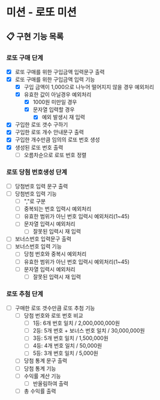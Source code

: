 # 미션 - 로또 미션

## 📋 구현 기능 목록

### 로또 구매 단계

- [x] 로또 구매를 위한 구입금액 입력문구 출력 
- [x] 로또 구매를 위한 구입금액 입력 기능
  - [x] 구입 금액이 1,000으로 나누어 떨어지지 않을 경우 예외처리
  - [x] 유효한 값이 아닐경우 예외처리
    - [x] 1000원 미만일 경우
    - [x] 문자열 입력할 경우
      - [x] 예외 발생시 재 입력
- [x] 구입한 로또 갯수 구하기
- [x] 구입한 로또 개수 안내문구 출력
- [x] 구입한 개수만큼 임의의 로또 번호 생성
- [x] 생성된 로또 번호 출력
  - [ ] 오름차순으로 로또 번호 정렬

### 로또 당첨 번호생성 단계

- [ ] 당첨번호 입력 문구 출력
- [ ] 당첨번호 입력 기능
  - [ ] ","로 구분
  - [ ] 중복되는 번호 입력시 예외처리
  - [ ] 유효한 범위가 아닌 번호 입력시 예외처리(1~45)
  - [ ] 문자열 입력시 예외처리
    -[ ] 잘못된 입력시 재 입력
- [ ] 보너스번호 입력문구 출력
- [ ] 보너스번호 입력 기능
  - [ ] 당첨 번호와 중복시 예외처리
  - [ ] 유효한 범위가 아닌 번호 입력시 예외처리(1~45)
  - [ ] 문자열 입력시 예외처리
    -[ ] 잘못된 입력시 재 입력

### 로또 추첨 단계

-[ ] 구매한 로또 갯수만큼 로또 추첨 기능
  - [ ] 당첨 번호와 로또 번호 비교
    - [ ] 1등: 6개 번호 일치 / 2,000,000,000원
    - [ ] 2등: 5개 번호 + 보너스 번호 일치 / 30,000,000원
    - [ ] 3등: 5개 번호 일치 / 1,500,000원
    - [ ] 4등: 4개 번호 일치 / 50,000원
    - [ ] 5등: 3개 번호 일치 / 5,000원
  - [ ] 당첨 통계 문구 출력
  - [ ] 당첨 통계 기능
  - [ ] 수익률 계산 기능
    - [ ] 반올림하여 출력
  - [ ] 총 수익률 출력 
